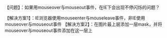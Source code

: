 【问题】：如果用mouseover与mouseout事件，在IE下会出现不停闪烁的问题？

【解决方案1】：IE浏览器使用mouseenter与mouseleave事件，非IE使用mouseover与mouseout事件
【解决方案2】：在图片最上层添加一层mask，并将mouseover与mouseout事件添加在这一层上
